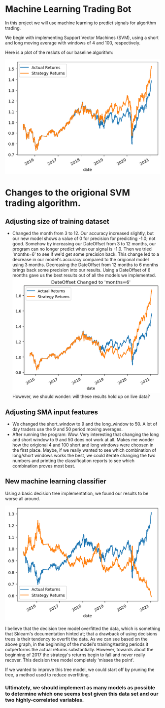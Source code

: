 # Machine Learning Trading Bot

In this project we will use machine learning to predict signals for algorithm trading.

We begin with implementing Support Vector Machines (SVM), using a short and long moving average with windows of 4 and 100, respectively. 

Here is a plot of the resluts of our baseline algorithm:

![Baseline](baselinePlot.png)





# Changes to the origional SVM trading algorithm.

## Adjusting size of training dataset

- Changed the month from 3 to 12. Our accuracy increased slightly, but our new model shows a value of 0 for precision for predicting -1.0; not good. Somehow by increasing our DateOffset from 3 to 12 months, our program can no longer predict when our signal is -1.0. 
    Then we tried 'months=6' to see if we'd get some precision back. This change led to a decrease in our model's accuracy compared to the origional model using 3 months. Decreasing the DateOffset from 12 months to 6 months brings back some precision into our results. 
    Using a DateOffset of 6 months gave us the best results out of all the models we implemented.
    ![](6monthsPlot.png)
    However, we should wonder: will these results hold up on live data?


## Adjusting SMA input features

- We changed the short_window to 9 and the long_window to 50. A lot of day traders use the 9 and 50 period moving averages.
- After running the program: 
    Wow. Very interesting that changing the long and short window to 9 and 50 does not work at all. Makes me wonder how the origional 4 and 100 short and long windows were choosen in the first place. Maybe, if we really wanted to see which combination of long/short windows works the best, we could iterate changing the two numbers and printing the classification reports to see which combination proves most best.


## New machine learning classifier
Using a basic decision tree implementation, we found our results to be worse all around. 

![Decision Tree Implementation](treePlot.png)

I believe that the decision tree model overfitted the data, which is something that Sklearn's documentation hinted at; that a drawback of using decisions trees is their tendency to overfit the data. As we can see based on the above graph, in the beginning of the model's training/testing periods it outperforms the actual returns substantially. However, towards about the beginning of 2017 the strategy's returns begin to fall and never really recover. This decision tree model completely 'misses the point'.

If we wanted to improve this tree model, we could start off by pruning the tree, a method used to reduce overfitting.

### Ultimately, we should implement as many models as possible to determine which one seems best given this data set and our two highly-correlated variables. 